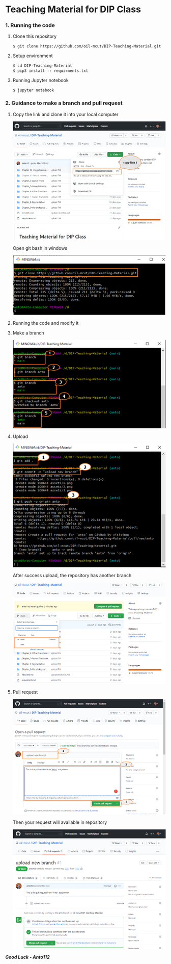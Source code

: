 # Teaching Material for DIP Class

### 1. Running the code

1. Clone this repository

   ```
   $ git clone https://github.com/oil-mcut/DIP-Teaching-Material.git
   ```

2. Setup environment

   ```
   $ cd DIP-Teaching-Material
   $ pip3 install -r requirments.txt
   ```

3. Running Jupyter notebook

   ```
   $ jupyter notebook
   ```


### 2. Guidance to make a branch and pull request

1. Copy the link and clone it into your local computer 

   ![](./assets/1.jpg)

   

   Open git bash in windows

   ![](./assets/2.png)

2. Running the code and modify it

3. Make a branch

   ![](./assets/3.png)

4. Upload

   ![](./assets/4.png)

   After success upload, the repository has another branch

   ![](./assets/5.png)

5. Pull request

   ![](./assets/6.png)

   Then your request will available in repository

   ![](./assets/7.png)







***Good Luck - Anto112***

